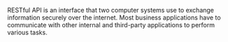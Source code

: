 RESTful API is an interface that two computer systems use to exchange information securely over the internet. Most business applications have to communicate with other internal and third-party applications to perform various tasks.

